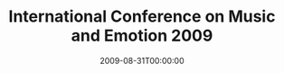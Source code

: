 ---
acronym: ICME-2009
date: '2009-08-31T00:00:00'
ext_url: http://gawaingpilosopo.wordpress.com/2008/10/03/cfp-international-conference-on-...
location: Durham University, UK
submission_date: '2009-03-01T00:00:00'
title: International Conference on Music and Emotion 2009
---
